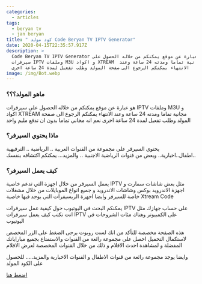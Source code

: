 ```yaml
---
categories:
  - articles
tags:
  - beryan tv
  - jan beryan
title: " كود مولد Code Beryan TV IPTV Generator"
date: 2020-04-15T22:35:57.917Z
description: >
  Code Beryan TV IPTV Generator هو عبارة عن موقع يمكنكم من خلاله الحصول على
  سيرفرات IPTV وملفات M3U و اكواد XTREAM  مجانية تماما ومدته 24 ساعة وعند
  الانتهاء يمكنكم الرجوع الى صفحة المولد وطلب تفعيل لمدة 24 ساعة اخرى 
image: /img/Bot.webp
---
```


### ماهو المولد؟؟؟

هو عبارة عن موقع يمكنكم من خلاله الحصول على سيرفرات IPTV وملفات M3U و اكواد XTREAM  مجانية تماما ومدته 24 ساعة وعند الانتهاء يمكنكم الرجوع الى صفحة المولد وطلب تفعيل لمدة 24 ساعة اخرى  نعم انه مجاني تماما بدون ان تدفع مليم واحد

### ماذا يحتوي السيرفر؟

يحتوي السيرفر على مجموعة من القنوات العربية  .. الرياضية .. الترفيهية ..اطفال..اخبارية.. وبعض من قنوات الرياضية الاجنبية .. والمزيد... يمكنكم اكتشافه بنفسك

### كيف يعمل السيرفر؟

يعمل السيرفر من خلال اجهزة التي تدعم خاصية IPTV مثل بعض شاشات سمارت و اجهزة الاندرويد بوكس وشاشات الاندرويد و جميع انواع الموبايلات من خلال مشغلات خاصة للسيرفر وايضا اجهزة الريسيفرات التي يوجد فيها خاصية Xtream Code

يمكنكم البحث في اليوتيوب حول كيفية عمل سيرفرات IPTV على حساب جهازك مثل انت تكتب كيف يعمل سيرفرات IPTV على الكمبيوتر وهناك مئات الشروحات في اليوتيوب

هذه الصفحة مخصصة للتأكد من انك لست روبوت يرجى الضغط على الزر المخصص لاستكمال التحميل  احصل على مجموعة رائعة من القنوات والاستمتاع بجميع مباراياتك المفضلة و لمشاهدة احدث الافلام و ذلك من خلال القنوات المخصصة لعرض الافلام 

وايضا يوجد مجموعة رائعة من قنوات الاطفال و القنوات الاخبارية والمزيد.....  للحصول على الكود المولد

[اضغط هنا](http://beryantv.com/)